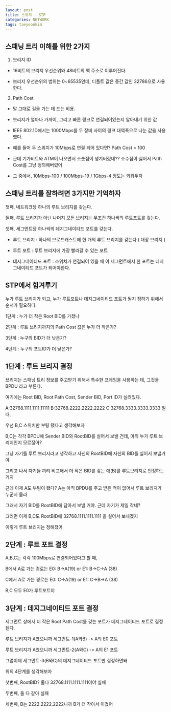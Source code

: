 ```yaml
---
layout: post
title: 스위치 - STP
categories: NETWORK
tags: taeyeonkim
---
```


## 스패닝 트리 이해를 위한 2가지

1. 브리지 ID

- 16비트의 브리지 우선순위와 48비트의 맥 주소로 이루어진다.

- 브리지 우선순위의 범위는 0~65535인데, 디폴트 값은 중간 값인 32786으로 사용한다.

2. Path Cost

- 말 그대로 길을 가는 데 드는 비용.

- 브리지가 얼마나 가까이, 그리고 빠른 링크로 연결되어있는지 알아내기 위한 값

- IEEE 802.1D에서는 1000Mbps를 두 장비 사이의 링크 대역폭으로 나눈 값을 사용했다.

- 예를 들어 두 스위치가 10Mbps로 연결 되어 있다면? Path Cost = 100

- 근데 기가비트와 ATM이 나오면서 소숫점이 생겨버렸네?? 소수점이 싫어서 Path Cost를 그냥 정의해버렸어

- 그 중에서, 10Mbps-100 / 100Mbps-19 / 1Gbps-4 정도는 외워두자


## 스패닝 트리를 잘하려면 3가지만 기억하자

첫째, 네트워크당 하나의 루트 브리지를 갖는다.

둘째, 루트 브리지가 아닌 나머지 모든 브리지는 무조건 하나씩의 루트포트를 갖는다.

셋째, 세그먼트당 하나씩의 데지그네이티드 포트를 갖는다.

- 루트 브리지 : 하나의 브로드캐스트에 한 개의 루트 브리지를 갖는다.( 대장 브리지 )

- 루트 포트 : 루트 브리지에 가장 빨리갈 수 있는 포트

- 데지그네이티드 포트 : 스위치가 연결되어 있을 때 이 세그먼트에서 한 포트는 데지그네이티드 포트가 되어야한다.

## STP에서 힘겨루기

누가 루트 브리지가 되고, 누가 루트포트나 데지그네이티드 포트가 될지 정하기 위해서 순서가 필요하다.

1단계 : 누가 더 작은 Root BID를 가졌나

2단계 :  루트 브리지까지의 Path Cost 값은 누가 더 작은가?

3단계 : 누구의 BID가 더 낮은가?

4단계 : 누구의 포트ID가 더 낮은가?

## 1단계 : 루트 브리지 결정

브리지는 스패닝 트리 정보를 주고받기 위해서 특수한 프레임을 사용하는 데, 그것을 BPDU 라고 부른다.

여기에는 Root BID, Root Path Cost, Sender BID, Port ID가 실려있다.

A:32768.1111.1111.11111 B:32768.2222.2222.2222 C:32768.3333.3333.3333 일 때,

우선 B,C 스위치만 부팅 됐다고 생각해보자

B,C는 각각 BPDU에 Sender BID와 RootBID를 실어서 보낼 건데, 아직 누가 루트 브리지인지 모르잖아?

그냥 자기를 루트 브리지라고 생각하고 자신의 RootBID에 자신의 BID를 실어서 보낼거야

그리고 나서 자기들 끼리 비교해서 더 작은 BID를 갖는 애(B)를 루트브리지로 인정하는 거지

근데 이제 A도 부팅이 됐다? A는 아직 BPDU를 주고 받은 적이 없어서 루트 브리지가 누군지 몰라

그래서 자기 BID를 RootBID에 담아서 보낼 거야. 근데 자기가 제일 작네? 

그러면 이제 B,C도 RootBID에 32768.1111.1111.1111 을 실어서 보내겠지

이렇게 루트 브리지는 정해졌어 

## 2단계 : 루트 포트 결정 

A,B,C는 각각 100Mbps로 연결되어있다고 할 때,

B에서 A로 가는 경로는 E0: B->A(19) or E1: B->C->A (38)

C에서 A로 가는 경로는 E0: C->A(19) or E1: C->B->A (38)

B,C 모두 E0가 루트포트야

## 3단계 : 데지그네이티드 포트 결정

세그먼트 상에서 더 작은 Root Path Cost를 갖는 포트가 데지그네이티드 포트로 결정된다.

루트 브리지가 A였으니까 세그먼트-1(A와B) -> A의 E0 포트

루트 브리지가 A였으니까 세그먼트-2(A와C) -> A의 E1 포트

그럼이제 세그먼트-3(B와C)의 데지그네이티드 포트만 결정하면돼

위의 4단계를 생각해보자

첫번째, RootBID? 둘다 32768.1111.1111.1111이야 실패

두번째, 둘 다 같아 실패

세번째, B는 2222.2222.2222니까 B가 더 작아서 이겼어



